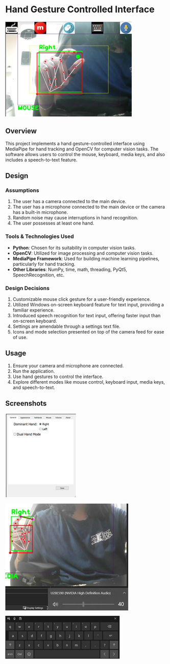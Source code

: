 # Hand Gesture Controlled Interface

![Alt text](/images/mainGUIss.png)

## Overview

This project implements a hand gesture-controlled interface using MediaPipe for hand tracking and OpenCV for computer vision tasks. The software allows users to control the mouse, keyboard, media keys, and also includes a speech-to-text feature.

## Design

### Assumptions
1. The user has a camera connected to the main device.
2. The user has a microphone connected to the main device or the camera has a built-in microphone.
3. Random noise may cause interruptions in hand recognition.
4. The user possesses at least one hand.

### Tools & Technologies Used
- **Python**: Chosen for its suitability in computer vision tasks.
- **OpenCV**: Utilized for image processing and computer vision tasks.
- **MediaPipe Framework**: Used for building machine learning pipelines, particularly for hand tracking.
- **Other Libraries**: NumPy, time, math, threading, PyQt5, SpeechRecognition, etc.

### Design Decisions
1. Customizable mouse click gesture for a user-friendly experience.
2. Utilized Windows on-screen keyboard feature for text input, providing a familiar experience.
3. Introduced speech recognition for text input, offering faster input than on-screen keyboard.
4. Settings are amendable through a settings text file.
5. Icons and mode selection presented on top of the camera feed for ease of use.

## Usage

1. Ensure your camera and microphone are connected.
2. Run the application.
3. Use hand gestures to control the interface.
4. Explore different modes like mouse control, keyboard input, media keys, and speech-to-text.

## Screenshots

![Settings](images/settingsGUIss.png)

![Volume Control](images/VolumeControlss.png)

![Keyboard](images/Keyboardss.png)
